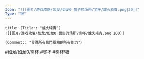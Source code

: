 ```yaml
---
Icon: "![[图片/游戏攻略/如龙/如龙0 誓约的场所/奖杯/爐火純青.png|30]]"
Type: "银"
---
```

```ad-common-silver-trophy
title: (Title:: "爐火純青")
![[图片/游戏攻略/如龙/如龙0 誓约的场所/奖杯/爐火純青.png|100]]

(Comment:: "習得所有戰鬥風格的所有能力")
```

#如龙/如龙0/奖杯 #奖杯 #奖杯/银
